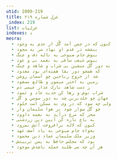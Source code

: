```yaml
---
utid: 1000-219
title: غزل شماره ۲۱۹
_index: 219
list: غزلیات
indexes: د
mesra:
  - کنون که در چمن آمد گُل از عدم به وجود
  - بنفشه در قدم او نهاد سر به سجود
  - بنوش جام صبوحی به ناله دف و چنگ
  - ببوس غبغب ساقی به نغمه نی و عود
  - به دور گل منشین بی شراب و شاهد و چنگ
  - که همچو دور بقا هفته‌ای بود معدود
  - شد از خروج ریاحین چو آسمان روشن
  - زمین به اختر میمون و طالع مسعود
  - ز دست شاهد نازک عذار عیسی دم
  - شراب نوش و رها کن حدیث عاد و ثمود
  - جهان چو خلدبرین شد به دور سوسن و گل
  - ولی چه سود که در وی نه ممکن است خلود
  - چو گل سوار شود بر هوا سلیمان وار
  - سحر که مرغ درآید به نغمه داوود
  - به باغ تازه کن آیین دین زردشتی
  - کنون که لاله برافروخت آتش نمرود
  - بخواه جام صبوحی به یاد آصف عهد
  - وزیر ملک سلیمان عماد دین محمود
  - بود که مجلس حافظ به یمن تربیتش
  - هر آن چه می طلبد جمله باشدش موجود
---
```

